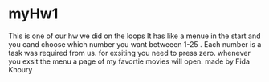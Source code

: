 # myHw1
This is one of our hw we did on the loops
It has like a menue in the start and you cand choose which number you want betweeen 1-25 .
Each number is a task was required from us.
for exsiting you need to press zero.
whenever you exsit the menu a page of my favortie movies will open.
made by Fida Khoury